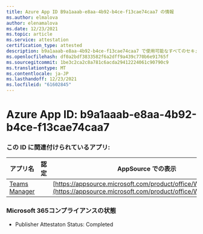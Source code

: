 ```yaml
---
title: Azure App ID B9a1aaab-e8aa-4b92-b4ce-f13cae74caa7 の情報
ms.author: elmalova
author: elenamalova
ms.date: 12/23/2021
ms.topic: article
ms.service: attestation
certification_type: attested
description: b9a1aaab-e8aa-4b92-b4ce-f13cae74caa7 で使用可能なすべてのセキュリティおよびコンプライアンス情報。
ms.openlocfilehash: df0a2bdf3833582f6a2dff9a439c770b6e91765f
ms.sourcegitcommit: 1be3c2ca2c8a781c6acda29412224061c90790c9
ms.translationtype: MT
ms.contentlocale: ja-JP
ms.lasthandoff: 12/23/2021
ms.locfileid: "61602845"
---
```

# <a name="azure-app-id-b9a1aaab-e8aa-4b92-b4ce-f13cae74caa7"></a>Azure App ID: b9a1aaab-e8aa-4b92-b4ce-f13cae74caa7


### <a name="apps-associated-with-this-id"></a>この ID に関連付けられているアプリ:
| **アプリ名** | **認定** | **AppSource での表示** |
|--------------|---------------|-----------------------|
| [Teams Manager](https://docs.microsoft.com/microsoft-365-app-certification/forward/WA200000764) |  | [https://appsource.microsoft.com/product/office/WA200000764](https://appsource.microsoft.com/product/office/WA200000764) |

### <a name="microsoft-365-app-compliance-status"></a>Microsoft 365コンプライアンスの状態
- Publisher Attestaton Status: Completed
